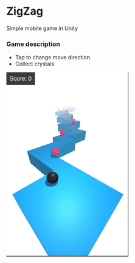 # ZigZag
Simple mobile game in Unity

### Game description
- Tap to change move direction
- Collect crystals

![Gameplay](gameplay.gif)


